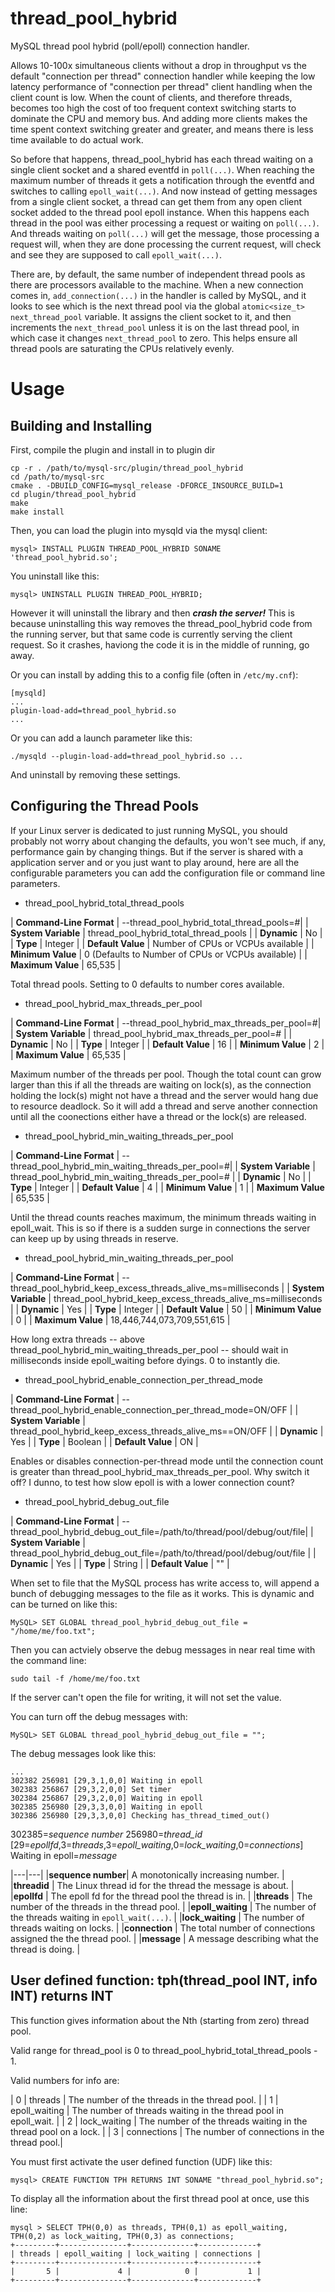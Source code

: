 # thread_pool_hybrid
MySQL thread pool hybrid (poll/epoll) connection handler.

Allows 10-100x simultaneous clients without a drop in throughput vs the default "connection per thread" connection handler while keeping the low latency performance of "connection per thread" client handling when the client count is low. When the count of clients, and therefore threads, becomes too high the cost of too frequent context switching starts to dominate the CPU and memory bus. And adding more clients makes the time spent context switching greater and greater, and means there is less time available to do actual work.

So before that happens, thread_pool_hybrid has each thread waiting on a single client socket and a shared eventfd in `poll(...)`. When reaching the maximum number of threads it gets a notification through the eventfd and switches to calling `epoll_wait(...)`. And now instead of getting messages from a single client socket, a thread can get them from any open client socket added to the thread pool epoll instance. When this happens each thread in the pool was either processing a request or waiting on `poll(...)`. And threads waiting on `poll(...)` will get the message, those processing a request will, when they are done processing the current request, will check and see they are supposed to call `epoll_wait(...)`.

There are, by default, the same number of independent thread pools as there are processors available to the machine. When a new connection comes in, `add_connection(...)` in the handler is called by MySQL, and it looks to see which is the next thread pool via the global `atomic<size_t> next_thread_pool` variable. It assigns the client socket to it, and then increments the `next_thread_pool` unless it is on the last thread pool, in which case it changes `next_thread_pool` to zero. This helps ensure all thread pools are saturating the CPUs relatively evenly.

# Usage

## Building and Installing

First, compile the plugin and install in to plugin dir

    cp -r . /path/to/mysql-src/plugin/thread_pool_hybrid
    cd /path/to/mysql-src
    cmake . -DBUILD_CONFIG=mysql_release -DFORCE_INSOURCE_BUILD=1
    cd plugin/thread_pool_hybrid
    make
    make install

Then, you can load the plugin into mysqld via the mysql client:

    mysql> INSTALL PLUGIN THREAD_POOL_HYBRID SONAME 'thread_pool_hybrid.so';

You uninstall like this:

    mysql> UNINSTALL PLUGIN THREAD_POOL_HYBRID;

However it will uninstall the library and then ***crash the server!*** This is because uninstalling this way removes the thread_pool_hybrid code from the running server, but that same code is currently serving the client request. So it crashes, haviong the code it is in the middle of running, go away.

Or you can install by adding this to a config file (often in `/etc/my.cnf`):

    [mysqld]
    ...
    plugin-load-add=thread_pool_hybrid.so
    ...

Or you can add a launch parameter like this:

    ./mysqld --plugin-load-add=thread_pool_hybrid.so ...

And uninstall by removing these settings.

## Configuring the Thread Pools

If your Linux server is dedicated to just running MySQL, you should probably not worry about changing the defaults, you won't see much, if any, performance gain by changing things. But if the server is shared with a application server and or you just want to play around, here are all the configurable parameters you can add the configuration file or command line parameters.

* thread_pool_hybrid_total_thread_pools

| **Command-Line Format** | --thread_pool_hybrid_total_thread_pools=#|
| **System Variable** | thread_pool_hybrid_total_thread_pools |
| **Dynamic** | No |
| **Type** | Integer |
| **Default Value** | Number of CPUs or VCPUs available |
| **Minimum Value** | 0 (Defaults to Number of CPUs or VCPUs available) |
| **Maximum Value** | 65,535 |

Total thread pools. Setting to 0 defaults to number cores available.

* thread_pool_hybrid_max_threads_per_pool

| **Command-Line Format** | --thread_pool_hybrid_max_threads_per_pool=#|
| **System Variable** | thread_pool_hybrid_max_threads_per_pool=# |
| **Dynamic** | No |
| **Type** | Integer |
| **Default Value** | 16 |
| **Minimum Value** | 2 |
| **Maximum Value** | 65,535 |

Maximum number of the threads per pool. Though the total count can grow larger than this if all the threads are waiting on lock(s), as the connection holding the lock(s) might not have a thread and the server would hang due to resource deadlock. So it will add a thread and serve another connection until all the coonections either have a thread or the lock(s) are released.

* thread_pool_hybrid_min_waiting_threads_per_pool

| **Command-Line Format** | --thread_pool_hybrid_min_waiting_threads_per_pool=#|
| **System Variable** | thread_pool_hybrid_min_waiting_threads_per_pool=# |
| **Dynamic** | No |
| **Type** | Integer |
| **Default Value** | 4 |
| **Minimum Value** | 1 |
| **Maximum Value** | 65,535 |

Until the thread counts reaches maximum, the minimum threads waiting in epoll_wait. This is so if there is a sudden surge in connections the server can keep up by using threads in reserve.

* thread_pool_hybrid_min_waiting_threads_per_pool

| **Command-Line Format** | --thread_pool_hybrid_keep_excess_threads_alive_ms=milliseconds |
| **System Variable** | thread_pool_hybrid_keep_excess_threads_alive_ms=milliseconds |
| **Dynamic** | Yes |
| **Type** | Integer |
| **Default Value** | 50 |
| **Minimum Value** | 0 |
| **Maximum Value** | 18,446,744,073,709,551,615 |

How long extra threads -- above thread_pool_hybrid_min_waiting_threads_per_pool -- should wait in milliseconds inside epoll_waiting before dyings. 0 to instantly die.

* thread_pool_hybrid_enable_connection_per_thread_mode

| **Command-Line Format** | --thread_pool_hybrid_enable_connection_per_thread_mode=ON/OFF |
| **System Variable** | thread_pool_hybrid_keep_excess_threads_alive_ms==ON/OFF |
| **Dynamic** | Yes |
| **Type** | Boolean |
| **Default Value** | ON |

Enables or disables connection-per-thread mode until the connection count is greater than thread_pool_hybrid_max_threads_per_pool. Why switch it off? I dunno, to test how slow epoll is with a lower connection count?

* thread_pool_hybrid_debug_out_file

| **Command-Line Format** | --thread_pool_hybrid_debug_out_file=/path/to/thread/pool/debug/out/file|
| **System Variable** | thread_pool_hybrid_debug_out_file=/path/to/thread/pool/debug/out/file |
| **Dynamic** | Yes |
| **Type** | String |
| **Default Value** | "" |

When set to file that the MySQL process has write access to, will append a bunch of debugging messages to the file as it works. This is dynamic and can be turned on like this:

    MySQL> SET GLOBAL thread_pool_hybrid_debug_out_file = "/home/me/foo.txt";

Then you can actviely observe the debug messages in near real time with the command line:

    sudo tail -f /home/me/foo.txt

If the server can't open the file for writing, it will not set the value.

You can turn off the debug messages with:

    MySQL> SET GLOBAL thread_pool_hybrid_debug_out_file = "";    


The debug messages look like this:

    ...
    302382 256981 [29,3,1,0,0] Waiting in epoll
    302383 256867 [29,3,2,0,0] Set timer
    302384 256867 [29,3,2,0,0] Waiting in epoll
    302385 256980 [29,3,3,0,0] Waiting in epoll
    302386 256980 [29,3,3,0,0] Checking has_thread_timed_out()


302385=*sequence number* 256980=*thread_id* [29=*epollfd*,3=*threads*,3=*epoll_waiting*,0=*lock_waiting*,0=*connections*] Waiting in epoll=*message*

|---|---|
|**sequence number**| A monotonically increasing number. |
|**threadid** | The Linux thread id for the thread the message is about. |
|**epollfd** | The epoll fd for the thread pool the thread is in. |
|**threads** | The number of the threads in the thread pool. |
|**epoll_waiting** | The number of the threads waiting in `epoll_wait(...)`. |
|**lock_waiting** | The number of threads waiting on locks. |
|**connection** | The total number of connections assigned the the thread pool. |
|**message** | A message describing what the thread is doing. |

## User defined function: tph(thread_pool INT, info INT) returns INT

This function gives information about the Nth (starting from zero) thread pool.

Valid range for thread_pool is 0 to thread_pool_hybrid_total_thread_pools - 1.

Valid numbers for info are:

| 0 | threads | The number of the threads in the thread pool. |
| 1 | epoll_waiting | The number of threads waiting in the thread pool in epoll_wait. |
| 2 | lock_waiting | The number of the threads waiting in the thread pool on a lock. |
| 3 | connections | The number of connections in the thread pool.|

You must first activate the user defined function (UDF) like this:

    mysql> CREATE FUNCTION TPH RETURNS INT SONAME "thread_pool_hybrid.so";

To display all the information about the first thread pool at once, use this line:

    mysql > SELECT TPH(0,0) as threads, TPH(0,1) as epoll_waiting, TPH(0,2) as lock_waiting, TPH(0,3) as connections;
    +---------+---------------+--------------+-------------+
    | threads | epoll_waiting | lock_waiting | connections |
    +---------+---------------+--------------+-------------+
    |       5 |             4 |            0 |           1 |
    +---------+---------------+--------------+-------------+

